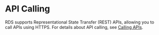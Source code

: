 # API Calling<a name="EN-US_TOPIC_0226131408"></a>

RDS supports Representational State Transfer \(REST\) APIs, allowing you to call APIs using HTTPS. For details about API calling, see  [Calling APIs](calling_apis).

